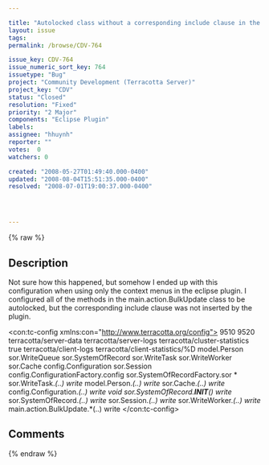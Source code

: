 ```yaml
---

title: "Autolocked class without a corresponding include clause in the eclipse plugin-generated config"
layout: issue
tags: 
permalink: /browse/CDV-764

issue_key: CDV-764
issue_numeric_sort_key: 764
issuetype: "Bug"
project: "Community Development (Terracotta Server)"
project_key: "CDV"
status: "Closed"
resolution: "Fixed"
priority: "2 Major"
components: "Eclipse Plugin"
labels: 
assignee: "hhuynh"
reporter: ""
votes:  0
watchers: 0

created: "2008-05-27T01:49:40.000-0400"
updated: "2008-08-04T15:51:35.000-0400"
resolved: "2008-07-01T19:00:37.000-0400"




---
```


{% raw %}

## Description

<div markdown="1" class="description">

Not sure how this happened, but somehow I ended up with this configuration when using only the context menus in the eclipse plugin.  I configured all of the methods in the main.action.BulkUpdate class to be autolocked, but the corresponding include clause was not inserted by the plugin.

<?xml version="1.0" encoding="UTF-8"?>
<con:tc-config xmlns:con="http://www.terracotta.org/config">
  <servers>
    <server host="192.168.1.111" name="localhost">
      <dso-port>9510</dso-port>
      <jmx-port>9520</jmx-port>
      <data>terracotta/server-data</data>
      <logs>terracotta/server-logs</logs>
      <statistics>terracotta/cluster-statistics</statistics>
    </server>
    <update-check>
      <enabled>true</enabled>
    </update-check>
  </servers>
  <clients>
    <logs>terracotta/client-logs</logs>
    <statistics>terracotta/client-statistics/%D</statistics>
  </clients>
  <application>
    <dso>
      <instrumented-classes>
        <include>
          <class-expression>model.Person</class-expression>
        </include>
        <include>
          <class-expression>sor.WriteQueue</class-expression>
        </include>
        <include>
          <class-expression>sor.SystemOfRecord</class-expression>
        </include>
        <include>
          <class-expression>sor.WriteTask</class-expression>
        </include>
        <include>
          <class-expression>sor.WriteWorker</class-expression>
        </include>
        <include>
          <class-expression>sor.Cache</class-expression>
        </include>
        <include>
          <class-expression>config.Configuration</class-expression>
        </include>
        <include>
          <class-expression>sor.Session</class-expression>
        </include>
      </instrumented-classes>
      <roots>
        <root>
          <field-name>config.ConfigurationFactory.config</field-name>
        </root>
        <root>
          <field-name>sor.SystemOfRecordFactory.sor</field-name>
        </root>
      </roots>
      <locks>
        <autolock auto-synchronized="false">
          <method-expression>* sor.WriteTask.*(..)</method-expression>
          <lock-level>write</lock-level>
        </autolock>
        <autolock auto-synchronized="false">
          <method-expression>* model.Person.*(..)</method-expression>
          <lock-level>write</lock-level>
        </autolock>
        <autolock auto-synchronized="false">
          <method-expression>* sor.Cache.*(..)</method-expression>
          <lock-level>write</lock-level>
        </autolock>
        <autolock>
          <method-expression>* config.Configuration.*(..)</method-expression>
          <lock-level>write</lock-level>
        </autolock>
        <autolock auto-synchronized="false">
          <method-expression>void sor.SystemOfRecord.__INIT__()</method-expression>
          <lock-level>write</lock-level>
        </autolock>
        <autolock auto-synchronized="false">
          <method-expression>* sor.SystemOfRecord.*(..)</method-expression>
          <lock-level>write</lock-level>
        </autolock>
        <autolock auto-synchronized="false">
          <method-expression>* sor.Session.*(..)</method-expression>
          <lock-level>write</lock-level>
        </autolock>
        <autolock auto-synchronized="false">
          <method-expression>* sor.WriteWorker.*(..)</method-expression>
          <lock-level>write</lock-level>
        </autolock>
        <autolock>
          <method-expression>* main.action.BulkUpdate.*(..)</method-expression>
          <lock-level>write</lock-level>
        </autolock>
      </locks>
    </dso>
  </application>
</con:tc-config>


</div>

## Comments



{% endraw %}

